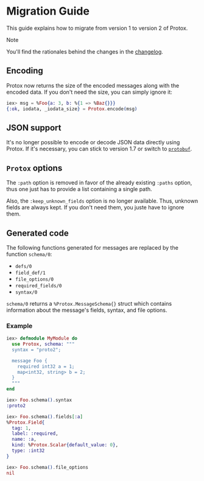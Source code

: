 # Migration Guide

This guide explains how to migrate from version 1 to version 2 of Protox.

> [!NOTE]
> You'll find the rationales behind the changes in the [changelog](../CHANGELOG.md).

## Encoding

Protox now returns the size of the encoded messages along with the encoded data. If you don't need the size, you can simply ignore it:

```elixir
iex> msg = %Foo{a: 3, b: %{1 => %Baz{}}}
{:ok, iodata, _iodata_size} = Protox.encode(msg)
```

## JSON support

It's no longer possible to encode or decode JSON data directly using Protox. If it's necessary, you can stick to version 1.7 or switch to [`protobuf`](https://hex.pm/packages/protobuf).

## `Protox` options

The `:path` option is removed in favor of the already existing `:paths` option, thus one just has to provide a list containing a single path.

Also, the `:keep_unknown_fields` option is no longer available. Thus, unknown fields are always kept. If you don't need them, you juste have to ignore them.

## Generated code

The following functions generated for messages are replaced by the function `schema/0`:

- `defs/0`
- `field_def/1`
- `file_options/0`
- `required_fields/0`
- `syntax/0`

`schema/0` returns a `%Protox.MessageSchema{}` struct which contains information about the message's fields, syntax, and file options.

### Example

```elixir
iex> defmodule MyModule do
  use Protox, schema: """
  syntax = "proto2";

  message Foo {
    required int32 a = 1;
    map<int32, string> b = 2;
  }
  """
end

iex> Foo.schema().syntax
:proto2

iex> Foo.schema().fields[:a]
%Protox.Field{
  tag: 1,
  label: :required,
  name: :a,
  kind: %Protox.Scalar{default_value: 0},
  type: :int32
}

iex> Foo.schema().file_options
nil
```
